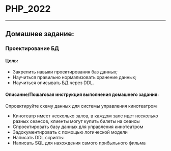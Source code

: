 # PHP_2022
___
## Домашнее задание:

### Проектирование БД

#### Цель:

* Закрепить навыки проектирования баз данных;
* Научиться правильно нормализовать хранение данных;
* Научиться описывать БД через DDL.

#### Описание/Пошаговая инструкция выполнения домашнего задания:

Спроектируйте схему данных для системы управления кинотеатром

* Кинотеатр имеет несколько залов, в каждом зале идет несколько разных сеансов, клиенты могут купить билеты на сеансы
* Спроектировать базу данных для управления кинотеатром
* Задокументировать с помощью логической модели
* Написать DDL скрипты
* Написать SQL для нахождения самого прибыльного фильма

